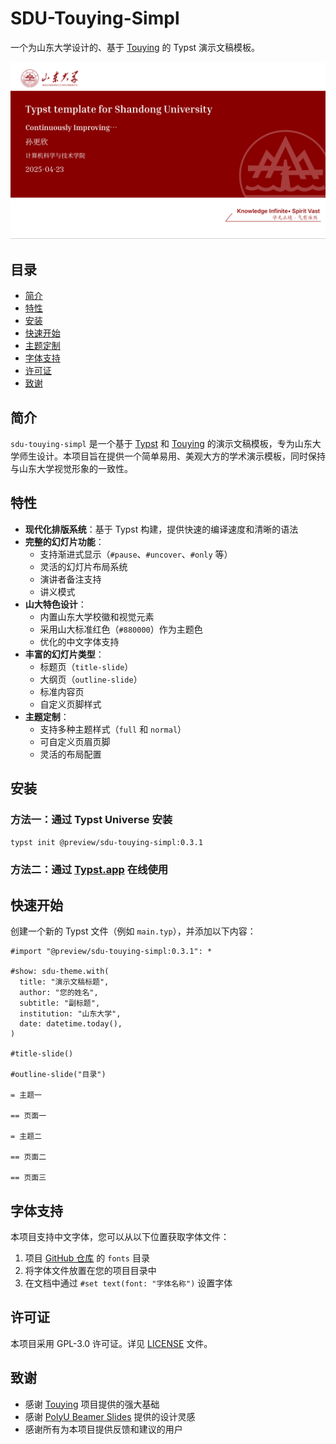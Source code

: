 # SDU-Touying-Simpl

一个为山东大学设计的、基于 [Touying](https://github.com/touying-typst/touying) 的 Typst 演示文稿模板。

![演示效果](./example/figures/main.png)

## 目录

- [简介](#简介)
- [特性](#特性)
- [安装](#安装)
- [快速开始](#快速开始)
- [主题定制](#主题定制)
- [字体支持](#字体支持)
- [许可证](#许可证)
- [致谢](#致谢)

## 简介

`sdu-touying-simpl` 是一个基于 [Typst](https://typst.app/) 和 [Touying](https://github.com/touying-typst/touying) 的演示文稿模板，专为山东大学师生设计。本项目旨在提供一个简单易用、美观大方的学术演示模板，同时保持与山东大学视觉形象的一致性。

## 特性

- **现代化排版系统**：基于 Typst 构建，提供快速的编译速度和清晰的语法
- **完整的幻灯片功能**：
  - 支持渐进式显示（`#pause`、`#uncover`、`#only` 等）
  - 灵活的幻灯片布局系统
  - 演讲者备注支持
  - 讲义模式
- **山大特色设计**：
  - 内置山东大学校徽和视觉元素
  - 采用山大标准红色（`#880000`）作为主题色
  - 优化的中文字体支持
- **丰富的幻灯片类型**：
  - 标题页（`title-slide`）
  - 大纲页（`outline-slide`）
  - 标准内容页
  - 自定义页脚样式
- **主题定制**：
  - 支持多种主题样式（`full` 和 `normal`）
  - 可自定义页眉页脚
  - 灵活的布局配置

## 安装

### 方法一：通过 Typst Universe 安装

```bash
typst init @preview/sdu-touying-simpl:0.3.1
```

### 方法二：通过 [Typst.app](https://typst.app/universe/package/sdu-touying-simpl) 在线使用

## 快速开始

创建一个新的 Typst 文件（例如 `main.typ`），并添加以下内容：

```typst
#import "@preview/sdu-touying-simpl:0.3.1": *

#show: sdu-theme.with(
  title: "演示文稿标题",
  author: "您的姓名",
  subtitle: "副标题",
  institution: "山东大学",
  date: datetime.today(),
)

#title-slide()

#outline-slide("目录")

= 主题一

== 页面一

= 主题二

== 页面二

== 页面三
```


## 字体支持

本项目支持中文字体，您可以从以下位置获取字体文件：

1. 项目 [GitHub 仓库](https://github.com/Dregen-Yor/sdu-touying-simpl/tree/main/fonts) 的 `fonts` 目录
2. 将字体文件放置在您的项目目录中
3. 在文档中通过 `#set text(font: "字体名称")` 设置字体

## 许可证

本项目采用 GPL-3.0 许可证。详见 [LICENSE](LICENSE) 文件。

## 致谢

- 感谢 [Touying](https://github.com/touying-typst/touying) 项目提供的强大基础
- 感谢 [PolyU Beamer Slides](https://www.overleaf.com/latex/templates/polyu-beamer-slides/pyhhgmgmvzhg) 提供的设计灵感
- 感谢所有为本项目提供反馈和建议的用户

